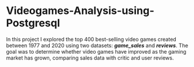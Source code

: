 # Videogames-Analysis-using-Postgresql
In this project I explored the top 400 best-selling video games created between 1977 and 2020 using two datasets: ***game_sales*** and ***reviews***. The goal was to determine whether video games have improved as the gaming market has grown, comparing sales data with critic and user reviews.

